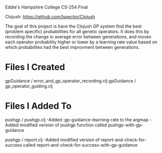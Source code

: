 Eddie's Hampshire College CS-254 Final

Clojush:
https://github.com/lspector/Clojush

The goal of this project is have the Clojush GP system find the best (problem specific) probabilities for all genetic operators. It does this by recording the change in average error between generations, and moves each operator probability higher or lower by a learning rate value based on which probabilites had the best improvment between generations.

Files I Created
===============
gpGuidance / error_and_gp_operator_recording.clj
gpGuidance / gp_operator_guiding.clj

Files I Added To
================
pushgp / pushgp.clj
  -Added :gp-guidance-learning-rate to the argmap
  -Added modified version of pushgp function called pushgp-with-gp-guidance
  
pushgp / report.clj
  -Added modified version of report-and-check-for-success called report-and-check-for-success-with-gp-guidance

